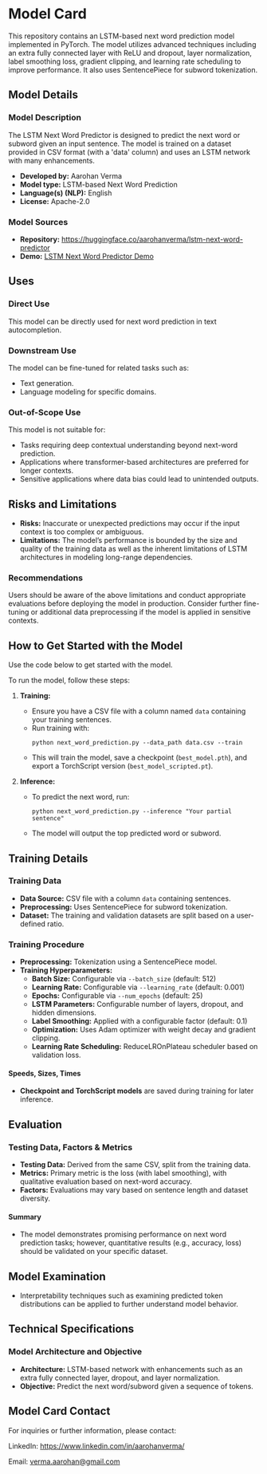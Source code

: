 # Model Card

<!-- Provide a quick summary of what the model is/does. -->

This repository contains an LSTM-based next word prediction model implemented in PyTorch. 
The model utilizes advanced techniques including an extra fully connected layer with ReLU and dropout, layer normalization, label smoothing loss, gradient clipping, and learning rate scheduling to improve performance. 
It also uses SentencePiece for subword tokenization.

## Model Details

### Model Description

<!-- Provide a longer summary of what this model is. -->

The LSTM Next Word Predictor is designed to predict the next word or subword given an input sentence. 
The model is trained on a dataset provided in CSV format (with a 'data' column) and uses an LSTM network with many enhancements.

- **Developed by:** Aarohan Verma
- **Model type:** LSTM-based Next Word Prediction
- **Language(s) (NLP):** English 
- **License:** Apache-2.0

### Model Sources 

- **Repository:** https://huggingface.co/aarohanverma/lstm-next-word-predictor
- **Demo:** [LSTM Next Word Predictor Demo](https://huggingface.co/spaces/aarohanverma/lstm-next-word-predictor-demo)

## Uses

<!-- Address questions around how the model is intended to be used, including the foreseeable users of the model and those affected by the model. -->

### Direct Use

<!-- This section is for the model use without fine-tuning or plugging into a larger ecosystem/app. -->

This model can be directly used for next word prediction in text autocompletion.

### Downstream Use

<!-- This section is for the model use when fine-tuned for a task, or when plugged into a larger ecosystem/app -->

The model can be fine-tuned for related tasks such as:
- Text generation.
- Language modeling for specific domains.
  
### Out-of-Scope Use

<!-- This section addresses misuse, malicious use, and uses that the model will not work well for. -->

This model is not suitable for:
- Tasks requiring deep contextual understanding beyond next-word prediction.
- Applications where transformer-based architectures are preferred for longer contexts.
- Sensitive applications where data bias could lead to unintended outputs.
  
## Risks and Limitations

<!-- This section is meant to convey both technical and sociotechnical limitations. -->

- **Risks:** Inaccurate or unexpected predictions may occur if the input context is too complex or ambiguous.
- **Limitations:** The model’s performance is bounded by the size and quality of the training data as well as the inherent limitations of LSTM architectures in modeling long-range dependencies.

### Recommendations

<!-- This section is meant to convey recommendations with respect to the bias, risk, and technical limitations. -->

Users should be aware of the above limitations and conduct appropriate evaluations before deploying the model in production. 
Consider further fine-tuning or additional data preprocessing if the model is applied in sensitive contexts.

## How to Get Started with the Model

Use the code below to get started with the model.

To run the model, follow these steps:

1. **Training:**
   - Ensure you have a CSV file with a column named `data` containing your training sentences.
   - Run training with:
     ```
     python next_word_prediction.py --data_path data.csv --train
     ```
   - This will train the model, save a checkpoint (`best_model.pth`), and export a TorchScript version (`best_model_scripted.pt`).

2. **Inference:**
   - To predict the next word, run:
     ```
     python next_word_prediction.py --inference "Your partial sentence"
     ```
   - The model will output the top predicted word or subword.

## Training Details

### Training Data

<!-- This should link to a Dataset Card, perhaps with a short stub of information on what the training data is all about as well as documentation related to data pre-processing or additional filtering. -->

- **Data Source:** CSV file with a column `data` containing sentences.
- **Preprocessing:** Uses SentencePiece for subword tokenization.
- **Dataset:** The training and validation datasets are split based on a user-defined ratio.

### Training Procedure

<!-- This relates heavily to the Technical Specifications. Content here should link to that section when it is relevant to the training procedure. -->


- **Preprocessing:** Tokenization using a SentencePiece model.
- **Training Hyperparameters:**
  - **Batch Size:** Configurable via `--batch_size` (default: 512)
  - **Learning Rate:** Configurable via `--learning_rate` (default: 0.001)
  - **Epochs:** Configurable via `--num_epochs` (default: 25)
  - **LSTM Parameters:** Configurable number of layers, dropout, and hidden dimensions.
  - **Label Smoothing:** Applied with a configurable factor (default: 0.1)
  - **Optimization:** Uses Adam optimizer with weight decay and gradient clipping.
  - **Learning Rate Scheduling:** ReduceLROnPlateau scheduler based on validation loss.

#### Speeds, Sizes, Times 

<!-- This section provides information about throughput, start/end time, checkpoint size if relevant, etc. -->

- **Checkpoint and TorchScript models** are saved during training for later inference.

## Evaluation

<!-- This section describes the evaluation protocols and provides the results. -->

### Testing Data, Factors & Metrics

- **Testing Data:** Derived from the same CSV, split from the training data.
- **Metrics:** Primary metric is the loss (with label smoothing), with qualitative evaluation based on next-word accuracy.
- **Factors:** Evaluations may vary based on sentence length and dataset diversity.

#### Summary

- The model demonstrates promising performance on next word prediction tasks;
  however, quantitative results (e.g., accuracy, loss) should be validated on your specific dataset.

## Model Examination

<!-- Relevant interpretability work for the model goes here -->

- Interpretability techniques such as examining predicted token distributions can be applied to further understand model behavior.

## Technical Specifications 

### Model Architecture and Objective

- **Architecture:** LSTM-based network with enhancements such as an extra fully connected layer, dropout, and layer normalization.
- **Objective:** Predict the next word/subword given a sequence of tokens.


## Model Card Contact

For inquiries or further information, please contact:

LinkedIn: https://www.linkedin.com/in/aarohanverma/

Email: verma.aarohan@gmail.com